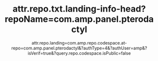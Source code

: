 <header>

# attr.repo.txt.landing-info-head?repoName=com.amp.panel.pterodactyl
attr.repo.landing=com.amp.repo.codespace.at-repo=com.amp.panel.pterodactyl&?authType=4&?authUser=amp&?isVerif=true&?query.repo.codespace.isPublic=false

</header>
